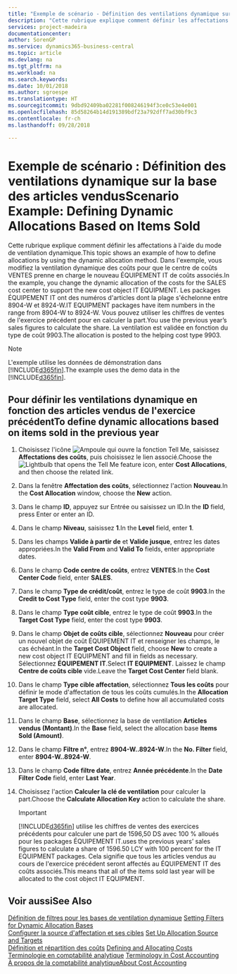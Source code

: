 ```yaml
---
title: "Exemple de scénario - Définition des ventilations dynamique sur la base des articles vendus | Microsoft Docs"
description: "Cette rubrique explique comment définir les affectations à l'aide du mode de ventilation dynamique."
services: project-madeira
documentationcenter: 
author: SorenGP
ms.service: dynamics365-business-central
ms.topic: article
ms.devlang: na
ms.tgt_pltfrm: na
ms.workload: na
ms.search.keywords: 
ms.date: 10/01/2018
ms.author: sgroespe
ms.translationtype: HT
ms.sourcegitcommit: 9dbd92409ba02281f008246194f3ce0c53e4e001
ms.openlocfilehash: 85d58264b14d191389bdf23a792dff7ad30bf9c3
ms.contentlocale: fr-ch
ms.lasthandoff: 09/28/2018

---
```

# <a name="scenario-example-defining-dynamic-allocations-based-on-items-sold"></a><span data-ttu-id="408f7-103">Exemple de scénario : Définition des ventilations dynamique sur la base des articles vendus</span><span class="sxs-lookup"><span data-stu-id="408f7-103">Scenario Example: Defining Dynamic Allocations Based on Items Sold</span></span>
<span data-ttu-id="408f7-104">Cette rubrique explique comment définir les affectations à l'aide du mode de ventilation dynamique.</span><span class="sxs-lookup"><span data-stu-id="408f7-104">This topic shows an example of how to define allocations by using the dynamic allocation method.</span></span> <span data-ttu-id="408f7-105">Dans l'exemple, vous modifiez la ventilation dynamique des coûts pour que le centre de coûts VENTES prenne en charge le nouveau ÉQUIPEMENT IT de coûts associés.</span><span class="sxs-lookup"><span data-stu-id="408f7-105">In the example, you change the dynamic allocation of the costs for the SALES cost center to support the new cost object IT EQUIPMENT.</span></span> <span data-ttu-id="408f7-106">Les packages ÉQUIPEMENT IT ont des numéros d'articles dont la plage s'échelonne entre 8904-W et 8924-W.</span><span class="sxs-lookup"><span data-stu-id="408f7-106">IT EQUIPMENT packages have item numbers in the range from 8904-W to 8924-W.</span></span> <span data-ttu-id="408f7-107">Vous pouvez utiliser les chiffres de ventes de l'exercice précédent pour en calculer la part.</span><span class="sxs-lookup"><span data-stu-id="408f7-107">You use the previous year’s sales figures to calculate the share.</span></span> <span data-ttu-id="408f7-108">La ventilation est validée en fonction du type de coût 9903.</span><span class="sxs-lookup"><span data-stu-id="408f7-108">The allocation is posted to the helping cost type 9903.</span></span>  

> [!NOTE]  
>  <span data-ttu-id="408f7-109">L'exemple utilise les données de démonstration dans [!INCLUDE[d365fin](includes/d365fin_md.md)].</span><span class="sxs-lookup"><span data-stu-id="408f7-109">The example uses the demo data in the [!INCLUDE[d365fin](includes/d365fin_md.md)].</span></span>  

## <a name="to-define-dynamic-allocations-based-on-items-sold-in-the-previous-year"></a><span data-ttu-id="408f7-110">Pour définir les ventilations dynamique en fonction des articles vendus de l'exercice précédent</span><span class="sxs-lookup"><span data-stu-id="408f7-110">To define dynamic allocations based on items sold in the previous year</span></span>  

1.  <span data-ttu-id="408f7-111">Choisissez l'icône ![Ampoule qui ouvre la fonction Tell Me](media/ui-search/search_small.png "Dites-moi ce que vous voulez faire"), saisissez **Affectations des coûts**, puis choisissez le lien associé.</span><span class="sxs-lookup"><span data-stu-id="408f7-111">Choose the ![Lightbulb that opens the Tell Me feature](media/ui-search/search_small.png "Tell me what you want to do") icon, enter **Cost Allocations**, and then choose the related link.</span></span>  
2.  <span data-ttu-id="408f7-112">Dans la fenêtre **Affectation des coûts**, sélectionnez l'action **Nouveau**.</span><span class="sxs-lookup"><span data-stu-id="408f7-112">In the **Cost Allocation** window, choose the **New** action.</span></span>  
3.  <span data-ttu-id="408f7-113">Dans le champ **ID**, appuyez sur Entrée ou saisissez un ID.</span><span class="sxs-lookup"><span data-stu-id="408f7-113">In the **ID** field, press Enter or enter an ID.</span></span>  
4.  <span data-ttu-id="408f7-114">Dans le champ **Niveau**, saisissez **1**.</span><span class="sxs-lookup"><span data-stu-id="408f7-114">In the **Level** field, enter **1**.</span></span>  
5.  <span data-ttu-id="408f7-115">Dans les champs **Valide à partir de** et **Valide jusque**, entrez les dates appropriées.</span><span class="sxs-lookup"><span data-stu-id="408f7-115">In the **Valid From** and **Valid To** fields, enter appropriate dates.</span></span>  
6.  <span data-ttu-id="408f7-116">Dans le champ **Code centre de coûts**, entrez **VENTES**.</span><span class="sxs-lookup"><span data-stu-id="408f7-116">In the **Cost Center Code** field, enter **SALES**.</span></span>  
7.  <span data-ttu-id="408f7-117">Dans le champ **Type de crédit/coût**, entrez le type de coût **9903**.</span><span class="sxs-lookup"><span data-stu-id="408f7-117">In the **Credit to Cost Type** field, enter the cost type **9903**.</span></span>  
8.  <span data-ttu-id="408f7-118">Dans le champ **Type coût cible**, entrez le type de coût **9903**.</span><span class="sxs-lookup"><span data-stu-id="408f7-118">In the **Target Cost Type** field, enter the cost type **9903**.</span></span>  
9. <span data-ttu-id="408f7-119">Dans le champ **Objet de coûts cible**, sélectionnez **Nouveau** pour créer un nouvel objet de coût ÉQUIPEMENT IT et renseigner les champs, le cas échéant.</span><span class="sxs-lookup"><span data-stu-id="408f7-119">In the **Target Cost Object** field, choose **New** to create a new cost object IT EQUIPMENT and fill in fields as necessary.</span></span> <span data-ttu-id="408f7-120">Sélectionnez **ÉQUIPEMENT IT**.</span><span class="sxs-lookup"><span data-stu-id="408f7-120">Select **IT EQUIPMENT**.</span></span> <span data-ttu-id="408f7-121">Laissez le champ **Centre de coûts cible** vide.</span><span class="sxs-lookup"><span data-stu-id="408f7-121">Leave the **Target Cost Center** field blank.</span></span>  
10. <span data-ttu-id="408f7-122">Dans le champ **Type cible affectation**, sélectionnez **Tous les coûts** pour définir le mode d'affectation de tous les coûts cumulés.</span><span class="sxs-lookup"><span data-stu-id="408f7-122">In the **Allocation Target Type** field, select **All Costs** to define how all accumulated costs are allocated.</span></span>  
11. <span data-ttu-id="408f7-123">Dans le champ **Base**, sélectionnez la base de ventilation **Articles vendus (Montant)**.</span><span class="sxs-lookup"><span data-stu-id="408f7-123">In the **Base** field, select the allocation base **Items Sold (Amount)**.</span></span>  
12. <span data-ttu-id="408f7-124">Dans le champ **Filtre n°**, entrez **8904-W..8924-W**.</span><span class="sxs-lookup"><span data-stu-id="408f7-124">In the **No. Filter** field, enter **8904-W..8924-W**.</span></span>  
13. <span data-ttu-id="408f7-125">Dans le champ **Code filtre date**, entrez **Année précédente**.</span><span class="sxs-lookup"><span data-stu-id="408f7-125">In the **Date Filter Code** field, enter **Last Year**.</span></span>  
14. <span data-ttu-id="408f7-126">Choisissez l'action **Calculer la clé de ventilation** pour calculer la part.</span><span class="sxs-lookup"><span data-stu-id="408f7-126">Choose the **Calculate Allocation Key** action to calculate the share.</span></span>  

    > [!IMPORTANT]  
    >  [!INCLUDE[d365fin](includes/d365fin_md.md)] <span data-ttu-id="408f7-127">utilise les chiffres de ventes des exercices précédents pour calculer une part de 1596,50 DS avec 100 % alloués pour les packages ÉQUIPEMENT IT.</span><span class="sxs-lookup"><span data-stu-id="408f7-127">uses the previous years’ sales figures to calculate a share of 1596.50 LCY with 100 percent for the IT EQUIPMENT packages.</span></span> <span data-ttu-id="408f7-128">Cela signifie que tous les articles vendus au cours de l'exercice précédent seront affectés au ÉQUIPEMENT IT des coûts associés.</span><span class="sxs-lookup"><span data-stu-id="408f7-128">This means that all of the items sold last year will be allocated to the cost object IT EQUIPMENT.</span></span>  

## <a name="see-also"></a><span data-ttu-id="408f7-129">Voir aussi</span><span class="sxs-lookup"><span data-stu-id="408f7-129">See Also</span></span>  
 <span data-ttu-id="408f7-130">[Définition de filtres pour les bases de ventilation dynamique](finance-setting-filters-for-dynamic-allocation-bases.md) </span><span class="sxs-lookup"><span data-stu-id="408f7-130">[Setting Filters for Dynamic Allocation Bases](finance-setting-filters-for-dynamic-allocation-bases.md) </span></span>  
 <span data-ttu-id="408f7-131">[Configurer la source d'affectation et ses cibles](finance-how-to-set-up-allocation-source-and-targets.md) </span><span class="sxs-lookup"><span data-stu-id="408f7-131">[Set Up Allocation Source and Targets](finance-how-to-set-up-allocation-source-and-targets.md) </span></span>  
 <span data-ttu-id="408f7-132">[Définition et répartition des coûts](finance-define-and-allocate-costs.md) </span><span class="sxs-lookup"><span data-stu-id="408f7-132">[Defining and Allocating Costs](finance-define-and-allocate-costs.md) </span></span>  
 <span data-ttu-id="408f7-133">[Terminologie en comptabilité analytique](finance-terminology-in-cost-accounting.md) </span><span class="sxs-lookup"><span data-stu-id="408f7-133">[Terminology in Cost Accounting](finance-terminology-in-cost-accounting.md) </span></span>  
 [<span data-ttu-id="408f7-134">À propos de la comptabilité analytique</span><span class="sxs-lookup"><span data-stu-id="408f7-134">About Cost Accounting</span></span>](finance-about-cost-accounting.md)

